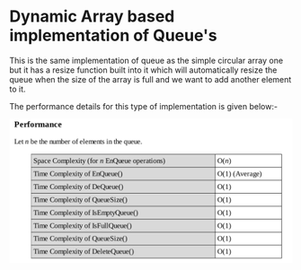 # Dynamic Array based implementation of Queue's

This is the same implementation of queue as the simple circular array one but 
it has a resize function built into it which will automatically resize the 
queue when the size of the array is full and we want to add another element 
to it.

The performance details for this type of implementation is given below:- 

![dynamic array implementation details table](./resources/performance.png)